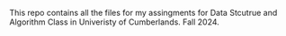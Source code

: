 This repo contains all the files for my assingments for Data Stcutrue and Algorithm Class in Univeristy of Cumberlands.
Fall 2024.
